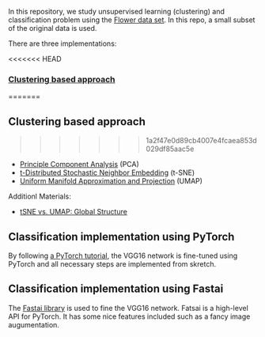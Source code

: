 In this repository, we study unsupervised learning (clustering) and classification problem using the [Flower data set](https://www.robots.ox.ac.uk/~vgg/data/flowers/). In this repo, a small subset of the original data is used.

There are three implementations:

<<<<<<< HEAD
### [Clustering based approach](Flower_Visualization_Unsupervised.ipynb)
=======
## Clustering based approach
>>>>>>> 1a2f47e0d89cb4007e4fcaea853d029df85aac5e
  * [Principle Component Analysis](https://en.wikipedia.org/wiki/Principal_component_analysis) (PCA)
  * [t-Distributed Stochastic Neighbor Embedding](https://en.wikipedia.org/wiki/T-distributed_stochastic_neighbor_embedding) (t-SNE)
  * [Uniform Manifold Approximation and Projection](https://arxiv.org/abs/1802.03426) (UMAP)
  
Additionl Materials:

- [tSNE vs. UMAP: Global Structure](https://towardsdatascience.com/tsne-vs-umap-global-structure-4d8045acba17)
  
## Classification implementation using PyTorch
By following [a PyTorch tutorial](https://pytorch.org/tutorials/beginner/finetuning_torchvision_models_tutorial.html), the VGG16 network is fine-tuned using PyTorch and all necessary steps are implemented from skretch.

## Classification implementation using Fastai
The [Fastai library](https://docs.fast.ai/) is used to fine the VGG16 network. Fatsai is a high-level API for PyTorch. It has some nice features included such as a fancy image augumentation. 


  

